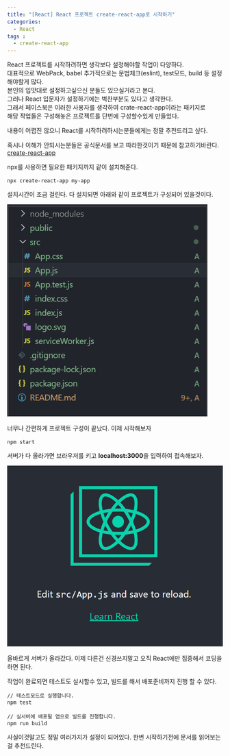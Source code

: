 ```yaml
---
title: "[React] React 프로젝트 create-react-app로 시작하기"
categories: 
  - React
tags : 
  - create-react-app
---
```


React 프로젝트를 시작하려하면 생각보다 설정해야할 작업이 다양하다.<br>
대표적으로 WebPack, babel 추가적으로는 문법체크(eslint), test모드, build 등 설정해야할게 많다.<br>
본인의 입맛대로 설정하고싶으신 분들도 있으실거라고 본다.<br>
그러나 React 입문자가 설정하기에는 벅찬부분도 있다고 생각한다.<br>
그래서 페이스북은 이러한 사용자를 생각하여 crate-react-app이라는 패키지로<br>
해당 작업들은 구성해놓은 프로젝트를 단번에 구성할수있게 만들었다.

내용이 어렵진 않으니 React를 시작하려하시는분들에게는 정말 추천드리고 싶다.

혹시나 이해가 안되시는분들은 공식문서를 보고 따라한것이기 때문에 참고하기바란다.<br>
[create-react-app](https://github.com/facebook/create-react-app)

npx를 사용하면 필요한 패키지까지 같이 설치해준다.

```shell
npx create-react-app my-app
```

설치시간이 조금 걸린다. 다 설치되면 아래와 같이 프로젝트가 구성되어 있을것이다.

![디렉토리](/assets/images/post/2019-10-27-creat-react-app-image1.PNG)

너무나 간편하게 프로젝트 구성이 끝났다. 이제 시작해보자

```shell
npm start
```

서버가 다 올라가면 브라우저를 키고 **localhost:3000**을 입력하여 접속해보자.

![인덱스](/assets/images/post/2019-10-27-creat-react-app-image2.PNG)

올바르게 서버가 올라갔다. 이제 다른건 신경쓰지말고 오직 React에만 집중해서 코딩을 하면 된다.<br>

작업이 완료되면 테스트도 실시할수 있고, 빌드를 해서 배포준비까지 진행 할 수 있다. 

```
// 테스트모드로 실행합니다.
npm test

// 실서버에 배포될 앱으로 빌드를 진행합니다.
npm run build
```

사실이것말고도 정말 여러가지가 설정이 되어있다. 한번 시작하기전에 문서를 읽어보는걸 추천드린다.